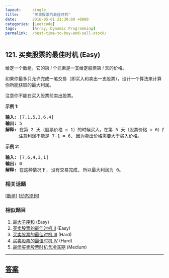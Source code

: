 ```yaml
---
layout:     single
title:      "买卖股票的最佳时机"
date:       2016-05-01 21:30:00 +0800
categories: [Leetcode]
tags:       [Array, Dynamic Programming]
permalink:  /best-time-to-buy-and-sell-stock/
---
```


## 121. 买卖股票的最佳时机 (Easy)

<p>给定一个数组，它的第&nbsp;<em>i</em> 个元素是一支给定股票第 <em>i</em> 天的价格。</p>

<p>如果你最多只允许完成一笔交易（即买入和卖出一支股票），设计一个算法来计算你所能获取的最大利润。</p>

<p>注意你不能在买入股票前卖出股票。</p>

<p><strong>示例 1:</strong></p>

<pre><strong>输入:</strong> [7,1,5,3,6,4]
<strong>输出:</strong> 5
<strong>解释: </strong>在第 2 天（股票价格 = 1）的时候买入，在第 5 天（股票价格 = 6）的时候卖出，最大利润 = 6-1 = 5 。
     注意利润不能是 7-1 = 6, 因为卖出价格需要大于买入价格。
</pre>

<p><strong>示例 2:</strong></p>

<pre><strong>输入:</strong> [7,6,4,3,1]
<strong>输出:</strong> 0
<strong>解释: </strong>在这种情况下, 没有交易完成, 所以最大利润为 0。
</pre>

### 相关话题
  [[数组](https://github.com/openset/leetcode/tree/master/tag/array/README.md)]
  [[动态规划](https://github.com/openset/leetcode/tree/master/tag/dynamic-programming/README.md)]

### 相似题目
  1. [最大子序和](/maximum-subarray) (Easy)
  1. [买卖股票的最佳时机 II](/best-time-to-buy-and-sell-stock-ii) (Easy)
  1. [买卖股票的最佳时机 III](/best-time-to-buy-and-sell-stock-iii) (Hard)
  1. [买卖股票的最佳时机 IV](/best-time-to-buy-and-sell-stock-iv) (Hard)
  1. [最佳买卖股票时机含冷冻期](/best-time-to-buy-and-sell-stock-with-cooldown) (Medium)

---

## [答案](https://github.com/openset/leetcode/tree/master/problems/best-time-to-buy-and-sell-stock)
